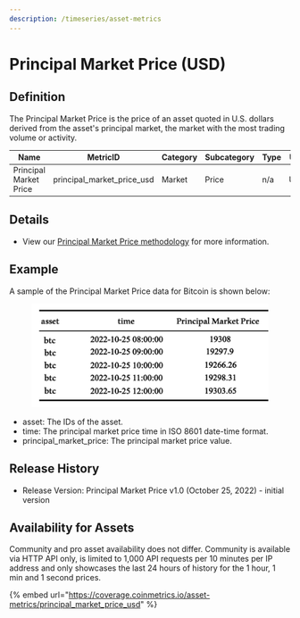 ```yaml
---
description: /timeseries/asset-metrics
---
```


# Principal Market Price (USD)

## **Definition**

The Principal Market Price is the price of an asset quoted in U.S. dollars derived from the asset's principal market, the market with the most trading volume or activity.

| Name                   | **MetricID**                  | **Category** | **Subcategory** | **Type** | **Unit** | **Interval**   |
| ---------------------- | ----------------------------- | ------------ | --------------- | -------- | -------- | -------------- |
| Principal Market Price | principal\_market\_price\_usd | Market       | Price           | n/a      | USD      | 1d, 1h, 1m, 1s |

## Details

* View our [Principal Market Price methodology](https://docs.coinmetrics.io/market-data/methodologies/principal-market-price-methodology) for more information.

## **Example**

A sample of the Principal Market Price data for Bitcoin is shown below:

<figure><img src="../../.gitbook/assets/btc-pmp.png" alt=""><figcaption></figcaption></figure>

* asset:  The IDs of the asset.  &#x20;
* time: The principal market price time in ISO 8601 date-time format.
* principal\_market\_price:  The principal market price value.

## Release History

* Release Version: Principal Market Price v1.0 (October 25, 2022) - initial version

## **Availability for Assets**

Community and pro asset availability does not differ.  Community is available via HTTP API only, is limited to 1,000 API requests per 10 minutes per IP address and only showcases the last 24 hours of history for the 1 hour, 1 min and 1 second prices.&#x20;

{% embed url="https://coverage.coinmetrics.io/asset-metrics/principal_market_price_usd" %}

